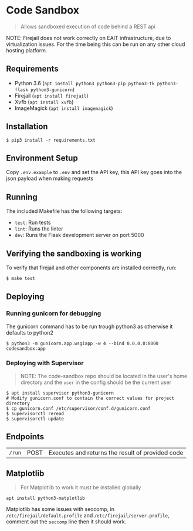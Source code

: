 # Code Sandbox

> Allows sandboxed execution of code behind a REST api

NOTE: Firejail does not work correctly on EAIT infrastructure,
due to virtualization issues. For the time being this can be run on
any other cloud hosting platform.

## Requirements

- Python 3.6 (`apt install python3 python3-pip python3-tk python3-flask
  python3-gunicorn`)
- Firejail (`apt install firejail`)
- Xvfb (`apt install xvfb`)
- ImageMagick (`apt install imagemagick`)

## Installation

```
$ pip3 install -r requirements.txt
```

## Environment Setup

Copy `.env.example` to `.env` and set the API key,
this API key goes into the json payload when making requests

## Running

The included Makefile has the following targets:

- `test`: Run tests
- `lint`: Runs the linter
- `dev`: Runs the Flask development server on port 5000

## Verifying the sandboxing is working

To verify that firejail and other components are installed correctly, run:

```bash
$ make test
```

## Deploying

### Running gunicorn for debugging
The gunicorn command has to be run trough python3 as otherwise it defaults to python2
```
$ python3 -m gunicorn.app.wsgiapp -w 4 --bind 0.0.0.0:8000 codesandbox:app
```

### Deploying with Supervisor

> NOTE: The code-sandbox repo should be located in the user's home directory
> and the `user` in the config should be the current user

```
$ apt install supervisor python3-gunicorn
# Modify gunicorn.conf to contain the correct values for project directory
$ cp gunicorn.conf /etc/supervisor/conf.d/gunicorn.conf
$ supervisorctl reread
$ supervisorctl update
```

## Endpoints

<table>
    <tr>
        <td><code>/run</code></td>
        <td>POST</td>
        <td>Executes and returns the result of provided code</td>
    </tr>
</table>

## Matplotlib
>For Matplotlib to work it must be installed globally
```
apt install python3-matplotlib
```
Matplotlib has some issues with seccomp, in `/etc/firejail/default.profile`
and `/etc/firejail/server.profile`, comment out the `seccomp` line then it should work.
